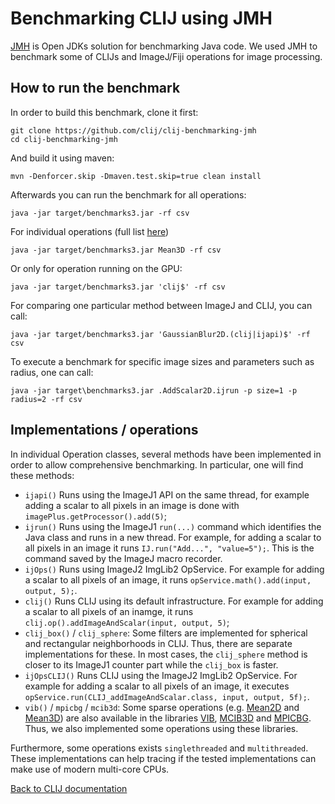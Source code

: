# Benchmarking CLIJ using JMH

[JMH](https://openjdk.java.net/projects/code-tools/jmh/) is Open JDKs solution for benchmarking Java code. We used JMH to benchmark some of CLIJs and ImageJ/Fiji operations for image processing.

## How to run the benchmark

In order to build this benchmark, clone it first:

```
git clone https://github.com/clij/clij-benchmarking-jmh
cd clij-benchmarking-jmh
```

And build it using maven:

```
mvn -Denforcer.skip -Dmaven.test.skip=true clean install
```

Afterwards you can run the benchmark for all operations:

```
java -jar target/benchmarks3.jar -rf csv
```

For individual operations (full list [here](https://github.com/clij/clij-benchmarking-jmh/tree/master/src/main/java/net/haesleinhuepf/clij/benchmark/jmh))

```
java -jar target/benchmarks3.jar Mean3D -rf csv
```

Or only for operation running on the GPU:

```
java -jar target/benchmarks3.jar 'clij$' -rf csv
```

For comparing one particular method between ImageJ and CLIJ, you can call:
```
java -jar target/benchmarks3.jar 'GaussianBlur2D.(clij|ijapi)$' -rf csv
```

To execute a benchmark for specific image sizes and parameters such as radius, one can call:
```
java -jar target\benchmarks3.jar .AddScalar2D.ijrun -p size=1 -p radius=2 -rf csv
```

## Implementations / operations
In individual Operation classes, several methods have been implemented in order to allow comprehensive benchmarking. 
In particular, one will find these methods:

* `ijapi()` Runs using the ImageJ1 API on the same thread, for example adding a scalar to all pixels in an image is done with `imagePlus.getProcessor().add(5)`;
* `ijrun()` Runs using the ImageJ1 `run(...)` command which identifies the Java class and runs in a new thread. 
For example, for adding a scalar to all pixels in an image it runs `IJ.run("Add...", "value=5");`. This is the command saved by the ImageJ macro recorder.
* `ijOps()` Runs using ImageJ2 ImgLib2 OpService. For example for adding a scalar to all pixels of an image, it runs `opService.math().add(input, output, 5);`.
* `clij()` Runs CLIJ using its default infrastructure. For example for adding a scalar to all pixels of an inamge, it runs `clij.op().addImageAndScalar(input, output, 5)`;
* `clij_box()` / `clij_sphere`: Some filters are implemented for spherical and rectangular neighborhoods in CLIJ. Thus, there are separate implementations for these. 
In most cases, the `clij_sphere` method is closer to its ImageJ1 counter part while the `clij_box` is faster.
* `ijOpsCLIJ()` Runs CLIJ using the ImageJ2 ImgLib2 OpService. For example for adding a scalar to all pixels of an image, it executes `opService.run(CLIJ_addImageAndScalar.class, input, output, 5f);`.
* `vib()` / `mpicbg` / `mcib3d`: Some sparse operations (e.g. 
[Mean2D](https://github.com/clij/clij-benchmarking-jmh/blob/master/src/main/java/net/haesleinhuepf/clij/benchmark/jmh/Mean2D.java) and 
[Mean3D](https://github.com/clij/clij-benchmarking-jmh/blob/master/src/main/java/net/haesleinhuepf/clij/benchmark/jmh/Mean3D.java)) are also available in the libraries
[VIB](https://github.com/fiji/VIB),
[MCIB3D](https://github.com/mcib3d/mcib3d-core) and
[MPICBG](https://github.com/axtimwalde/mpicbg). Thus, we also implemented some operations using these libraries.

Furthermore, some operations exists `singlethreaded` and `multithreaded`. 
These implementations can help tracing if the tested implementations can make use of modern multi-core CPUs.

[Back to CLIJ documentation](https://clij.github.io)